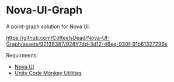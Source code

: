 # Nova-UI-Graph
A point-graph solution for Nova UI.


https://github.com/CoffeeIsDead/Nova-UI-Graph/assets/92136387/928ff7dd-3d12-46ee-930f-91b61327296e


Requirments:
* [Nova UI](https://assetstore.unity.com/packages/tools/gui/nova-226304)
* [Unity Code Monkey Utilities](https://unitycodemonkey.com/utils.php)
